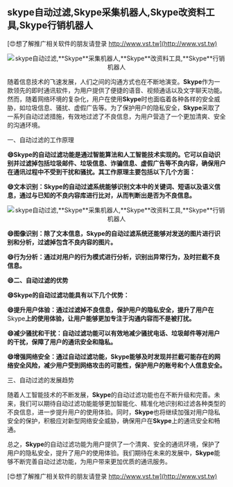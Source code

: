 ## **skype自动过滤,**Skype**采集机器人,**Skype**改资料工具,**Skype**行销机器人**

[😍想了解推广相关软件的朋友请登录 http://www.vst.tw](http://www.vst.tw)

 <center><img src="https://vst.tw/MP4/tuiguang/png/2.png" alt="skype自动过滤,**Skype**采集机器人,**Skype**改资料工具,**Skype**行销机器人"></center>

随着信息技术的飞速发展，人们之间的沟通方式也在不断地演变。**Skype**作为一款领先的即时通讯软件，为用户提供了便捷的语音、视频通话以及文字聊天功能。然而，随着网络环境的复杂化，用户在使用**Skype**时也面临着各种各样的安全威胁，如垃圾信息、骚扰、虚假广告等。为了保护用户的隐私安全，**Skype**采取了一系列自动过滤措施，有效地过滤了不良信息，为用户营造了一个更加清爽、安全的沟通环境。

一、自动过滤的工作原理

**😄**Skype**的自动过滤功能是通过智能算法和人工智能技术实现的。它可以自动识别并过滤掉包括垃圾邮件、垃圾信息、诈骗信息、虚假广告等不良内容，确保用户在通讯过程中不受到干扰和骚扰。其工作原理主要包括以下几个方面：**

**😄文本识别：**Skype**的自动过滤系统能够识别文本中的关键词、短语以及语义信息，通过与已知的不良内容库进行比对，从而判断出是否为不良信息。**

 <center><img src="https://vst.tw/MP4/tuiguang/png/3.png" alt="skype自动过滤,**Skype**采集机器人,**Skype**改资料工具,**Skype**行销机器人"></center>

**😄图像识别：除了文本信息，**Skype**的自动过滤系统还能够对发送的图片进行识别和分析，过滤掉包含不良内容的图片。**

**😄行为分析：通过对用户的行为模式进行分析，识别出异常行为，及时拦截不良信息。**

**😄二、自动过滤的优势**

**😄**Skype**的自动过滤功能具有以下几个优势：**

**😄提升用户体验：通过过滤掉不良信息，保护用户的隐私安全，提升了用户在**Skype**上的使用体验，让用户能够更加专注于沟通内容而不是被打扰。**

**😄减少骚扰和干扰：自动过滤功能可以有效地减少骚扰电话、垃圾邮件等对用户的干扰，保障了用户的通讯安全和隐私。**

**😄增强网络安全：通过自动过滤功能，**Skype**能够及时发现并拦截可能存在的网络安全风险，减少用户受到网络攻击的可能性，保护用户的账号和个人信息安全。**

三、自动过滤的发展趋势

随着人工智能技术的不断发展，**Skype**的自动过滤功能也在不断升级和完善。未来，我们可以期待自动过滤功能能够更加智能化、精准化地识别和过滤各种类型的不良信息，进一步提升用户的使用体验。同时，**Skype**也将继续加强对用户隐私安全的保护，积极应对新型网络安全威胁，确保用户在**Skype**上的通讯安全和畅通。

总之，**Skype**的自动过滤功能为用户提供了一个清爽、安全的通讯环境，保护了用户的隐私安全，提升了用户的使用体验。我们期待在未来的发展中，**Skype**能够不断完善自动过滤功能，为用户带来更加优质的通讯服务。

[😍想了解推广相关软件的朋友请登录 http://www.vst.tw](http://www.vst.tw)



